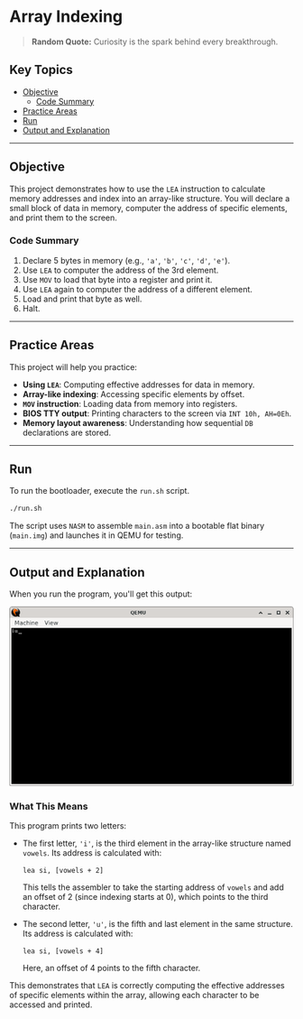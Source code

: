 # Array Indexing

> **Random Quote:** Curiosity is the spark behind every breakthrough.

## Key Topics

+ [Objective](#objective)
    - [Code Summary](#code-summary)
+ [Practice Areas](#practice-areas)
+ [Run](#run)
+ [Output and Explanation](#output-and-explanation)

---

## Objective

This project demonstrates how to use the `LEA` instruction to calculate memory addresses and index into an array-like structure. You will declare a small block of data in memory, computer the address of specific elements, and print them to the screen.

### Code Summary

1. Declare 5 bytes in memory (e.g., `'a'`, `'b'`, `'c'`, `'d'`, `'e'`).
2. Use `LEA` to computer the address of the 3rd element.
3. Use `MOV` to load that byte into a register and print it.
4. Use `LEA` again to computer the address of a different element.
5. Load and print that byte as well.
6. Halt.

---

## Practice Areas

This project will help you practice:

+ **Using `LEA`**: Computing effective addresses for data in memory.
+ **Array-like indexing**: Accessing specific elements by offset.
+ **`MOV` instruction**: Loading data from memory into registers.
+ **BIOS TTY output**: Printing characters to the screen via `INT 10h, AH=0Eh`.
+ **Memory layout awareness**: Understanding how sequential `DB` declarations are stored.

---

## Run

To run the bootloader, execute the `run.sh` script.

```sh
./run.sh
```

The script uses `NASM` to assemble `main.asm` into a bootable flat binary (`main.img`) and launches it in QEMU for testing.

---

## Output and Explanation

When you run the program, you'll get this output:

![Program's Output](../../../resources/images/array_indexing_output.png)

### What This Means

This program prints two letters:

+ The first letter, `'i'`, is the third element in the array-like structure named `vowels`. Its address is calculated with:

    ```assembly
    lea si, [vowels + 2]
    ```

    This tells the assembler to take the starting address of `vowels` and add an offset of 2 (since indexing starts at 0), which points to the third character.

+ The second letter, `'u'`, is the fifth and last element in the same structure. Its address is calculated with:

    ```assembly
    lea si, [vowels + 4]
    ```

    Here, an offset of 4 points to the fifth character.

This demonstrates that `LEA` is correctly computing the effective addresses of specific elements within the array, allowing each character to be accessed and printed.
